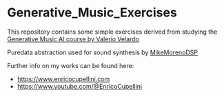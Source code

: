 # Generative_Music_Exercises
This repository contains some simple exercises derived from studying the [Generative Music AI course by Valerio Velardo](https://www.youtube.com/@ValerioVelardoTheSoundofAI/playlists)

Puredata abstraction used for sound synthesis by [MikeMorenoDSP](https://github.com/MikeMorenoDSP/pd-mkmr)

Further info on my works can be found here: 
  * https://www.enricocupellini.com
  * https://www.youtube.com/@EnricoCupellini

